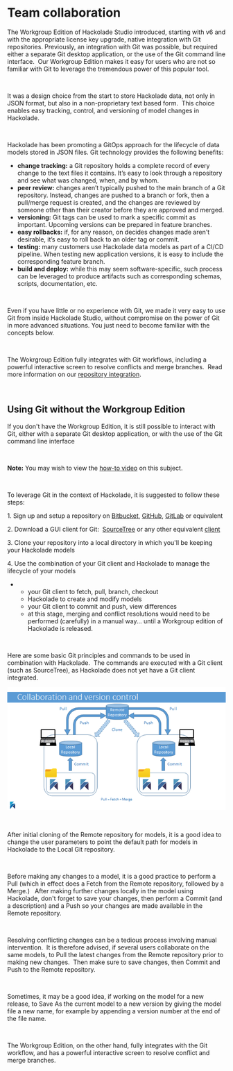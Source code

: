 # Team collaboration

The Workgroup Edition of Hackolade Studio introduced, starting with v6 and with the appropriate license key upgrade, native integration with Git repositories. Previously, an integration with Git was possible, but required either a separate Git desktop application, or the use of the Git command line interface.&nbsp; Our Workgroup Edition makes it easy for users who are not so familiar with Git to leverage the tremendous power of this popular tool.

&nbsp;

It was a design choice from the start to store Hackolade data, not only in JSON format, but also in a non-proprietary text based form.&nbsp; This choice enables easy tracking, control, and versioning of model changes in Hackolade.

&nbsp;

Hackolade has been promoting a GitOps approach for the lifecycle of data models stored in JSON files. Git technology provides the following benefits:

* **change tracking:** a Git repository holds a complete record of every change to the text files it contains. It’s easy to look through a repository and see what was changed, when, and by whom.
* **peer review:** changes aren’t typically pushed to the main branch of a Git repository. Instead, changes are pushed to a branch or fork, then a pull/merge request is created, and the changes are reviewed by someone other than their creator before they are approved and merged.
* **versioning:** Git tags can be used to mark a specific commit as important. Upcoming versions can be prepared in feature branches.
* **easy rollbacks:** if, for any reason, on decides changes made aren't desirable, it’s easy to roll back to an older tag or commit.
* **testing:** many customers use Hackolade data models as part of a CI/CD pipeline. When testing new application versions, it is easy to include the corresponding feature branch.
* **build and deploy:** while this may seem software-specific, such process can be leveraged to produce artifacts such as corresponding schemas, scripts, documentation, etc.

&nbsp;

Even if you have little or no experience with Git, we made it very easy to use Git from inside Hackolade Studio, without compromise on the power of Git in more advanced situations. You just need to become familiar with the concepts below.

&nbsp;

The Wokrgroup Edition fully integrates with Git workflows, including a powerful interactive screen to resolve conflicts and merge branches.&nbsp; Read more information on our [repository integration](<Repository.md>).

&nbsp;

## Using Git without the Workgroup Edition

If you don't have the Workgroup Edition, it is still possible to interact with Git, either with a separate Git desktop application, or with the use of the Git command line interface

&nbsp;

**Note:** You may wish to view the [how-to video](<https://hackolade.com/videos.html#collaboration> "target=\"\_blank\"") on this subject.

&nbsp;

To leverage Git in the context of Hackolade, it is suggested to follow these steps:

&#49;. Sign up and setup a repository on [Bitbucket](<https://bitbucket.org/> "target=\"\_blank\""), [GitHub](<http://github.com> "target=\"\_blank\""), [GitLab](<https://gitlab.com/> "target=\"\_blank\"") or equivalent

&#50;. Download a GUI client for Git:&nbsp; [SourceTree](<https://www.atlassian.com/software/sourcetree> "target=\"\_blank\"") or any other equivalent [client](<http://git-scm.com/downloads/guis> "target=\"\_blank\"")&nbsp;

&#51;. Clone your repository into a local directory in which you'll be keeping your Hackolade models

&#52;. Use the combination of your Git client and Hackolade to manage the lifecycle of your models

* &nbsp;
  * your Git client to fetch, pull, branch, checkout
  * Hackolade to create and modify models
  * your Git client to commit and push, view differences
  * at this stage, merging and conflict resolutions would need to be performed (carefully) in a manual way... until a Workgroup edition of Hackolade is released.

&nbsp;

Here are some basic Git principles and commands to be used in combination with Hackolade.&nbsp; The commands are executed with a Git client (such as SourceTree), as Hackolade does not yet have a Git client integrated.

![Git workflow](<lib/Git%20workflow.png>)

&nbsp;

After initial cloning of the Remote repository for models, it is a good idea to change the user parameters to point the default path for models in Hackolade to the Local Git repository.

&nbsp;

Before making any changes to a model, it is a good practice to perform a Pull (which in effect does a Fetch from the Remote repository, followed by a Merge.) &nbsp; After making further changes locally in the model using Hackolade, don't forget to save your changes, then perform a Commit (and a description) and a Push so your changes are made available in the Remote repository.

&nbsp;

Resolving conflicting changes can be a tedious process involving manual intervention.&nbsp; It is therefore advised, if several users collaborate on the same models, to Pull the latest changes from the Remote repository prior to making new changes.&nbsp; Then make sure to save changes, then Commit and Push to the Remote repository.

&nbsp;

Sometimes, it may be a good idea, if working on the model for a new release, to Save As the current model to a new version by giving the model file a new name, for example by appending a version number at the end of the file name.

&nbsp;

The Workgroup Edition, on the other hand, fully integrates with the Git workflow, and has a powerful interactive screen to resolve conflict and merge branches.

